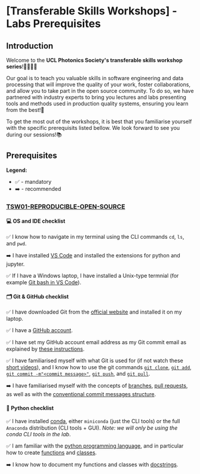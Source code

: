 # [Transferable Skills Workshops] - Labs Prerequisites

## Introduction
Welcome to the **UCL Photonics Society's transferable skills workshop series**!👩‍🎓👨‍🎓

Our goal is to teach you valuable skills in software engineering and data processing that will improve the quality of your work, foster collaborations, and allow you to take part in the open source community. To do so, we have partnered with industry experts to bring you lectures and labs presenting tools and methods used in production quality systems, ensuring you learn from the best!💯 

To get the most out of the workshops, it is best that you familiarise yourself with the specific prerequisits listed bellow. We look forward to see you during our sessions!📚

## Prerequisites 
**Legend:**
* ✅ - mandatory
* ➡️ - recommended

### [TSW01-REPRODUCIBLE-OPEN-SOURCE](https://github.com/UCL-Photonics-Society/TSW01-REPRODUCIBLE-OPEN-SOURCE)

#### 💻 OS and IDE checklist
✅ I know how to navigate in my terminal using the CLI commands `cd`, `ls`, and `pwd`.

➡️ I have installed [VS Code](https://code.visualstudio.com) and installed the extensions for python and jupyter.

✅ If I have a Windows laptop, I have installed a Unix-type termnial (for example [Git bash in VS Code](https://www.google.com/search?client=safari&rls=en&q=git+bash+vscode&ie=UTF-8&oe=UTF-8)).


#### 🗂️ Git & GitHub checklist
✅ I have downloaded Git from the [official website](https://git-scm.com/downloads) and installed it on my laptop.

✅ I have a [GitHub account](https://github.com/signup?ref_cta=Sign+up&ref_loc=header+logged+out&ref_page=%2F&source=header-home).

✅ I have set my GitHub account email address as my Git commit email as explained by [these instructions](https://docs.github.com/en/account-and-profile/setting-up-and-managing-your-personal-account-on-github/managing-email-preferences/setting-your-commit-email-address#setting-your-commit-email-address-in-git).

✅ I have familiarised myself with what Git is used for (if not watch these [short videos](https://git-scm.com/videos)), and I know how to use the git commands [`git clone`](https://github.com/git-guides/git-clone), [`git add`](https://github.com/git-guides/git-add), [`git commit -m"<commit message>"`](https://github.com/git-guides/git-commit), [`git push`](https://github.com/git-guides/git-push), and [`git pull`](https://github.com/git-guides/git-pull).

➡️ I have familiarised myself with the concepts of [branches](https://docs.github.com/en/pull-requests/collaborating-with-pull-requests/proposing-changes-to-your-work-with-pull-requests/about-branches), [pull requests](https://docs.github.com/en/pull-requests/collaborating-with-pull-requests/proposing-changes-to-your-work-with-pull-requests/about-pull-requests), as well as with the [conventional commit messages structure](https://gist.github.com/qoomon/5dfcdf8eec66a051ecd85625518cfd13).

#### 🐍 Python checklist
✅ I have installed [conda](https://docs.conda.io/projects/conda/en/latest/user-guide/install/index.html), either `miniconda` (just the CLI tools) or the full `Anaconda` distribution (CLI tools + GUI). *Note: we will only be using the conda CLI tools in the lab*.

✅ I am familiar with the [python programming language](https://www.w3schools.com/python/default.asp), and in particular how to create [functions](https://www.w3schools.com/python/python_functions.asp) and [classes](https://www.w3schools.com/python/python_classes.asp).

➡️ I know how to document my functions and classes with [docstrings](https://www.geeksforgeeks.org/python-docstrings/).

